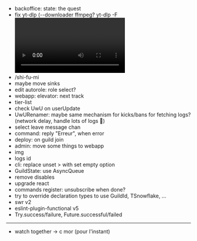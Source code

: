 - backoffice: state: the quest
- fix yt-dlp (--downloader ffmpeg? yt-dlp -F <video>)
- /shi-fu-mi
- maybe move sinks
- edit autorole: role select?
- webapp: elevator: next track
- tier-list
- check UwU on userUpdate
- UwURenamer: maybe same mechanism for kicks/bans for fetching logs? (network delay, handle lots of logs :shrug:)
- select leave message chan
- command: reply "Erreur", when error
- deploy: on guild join
- admin: move some things to webapp
- img
- logs id
- cli: replace unset > with set empty option
- GuildState: use AsyncQueue
- remove disables
- upgrade react
- commands register: unsubscribe when done?
- try to override declaration types to use GuildId, TSnowflake, ...
- swr v2
- eslint-plugin-functional v5
- Try.success/failure, Future.successful/failed

---

- watch together -> c mor (pour l'instant)
